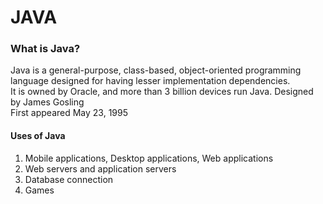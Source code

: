# JAVA

### What is Java?
Java is a general-purpose, class-based, object-oriented programming language designed for having lesser implementation dependencies. <br> 
It is owned by Oracle, and more than 3 billion devices run Java.
Designed by	James Gosling <br>
First appeared 	May 23, 1995

#### Uses of Java
1. Mobile applications, Desktop applications, Web applications
2. Web servers and application servers
3. Database connection
4. Games



